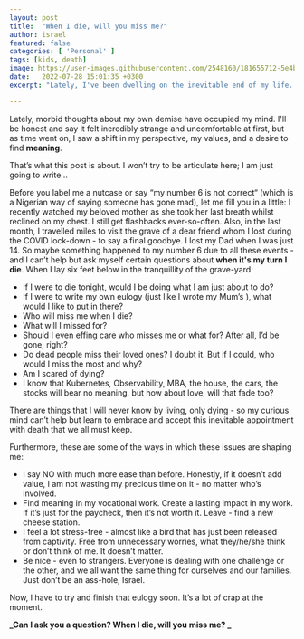 ```yaml
---
layout: post
title:  "When I die, will you miss me?"
author: israel
featured: false
categories: [ 'Personal' ]
tags: [kids, death]
image: https://user-images.githubusercontent.com/2548160/181655712-5e4b5ec3-c41b-4a13-a521-c5751704dd85.jpg
date:   2022-07-28 15:01:35 +0300
excerpt: "Lately, I've been dwelling on the inevitable end of my life. To whom do I bring the sorrow of my passing? To what end? Do I give a crap about what I will be remembered for?"

---
```


Lately, morbid thoughts about my own demise have occupied my mind. I'll be honest and say it felt incredibly strange and uncomfortable at first, but as time went on, I saw a shift in my perspective, my values, and a desire to find **meaning**.

That’s what this post is about. I won’t try to be articulate here; I am just going to write…

Before you label me a nutcase or say “my number 6 is not correct“ (which is a Nigerian way of saying someone has gone mad), let me fill you in a little: I recently watched my beloved mother as she took her last breath whilst reclined on my chest. I still get flashbacks ever-so-often. Also, in the last month, I travelled miles to visit the grave of a dear friend whom I lost during the COVID lock-down - to say a final goodbye. I lost my Dad when I was just 14.  So maybe something happened to my number 6 due to all these events - and I can’t help but ask myself certain questions about **when it's my turn I die**. When I lay six feet below in the tranquillity of the grave-yard:



* If I were to die tonight, would I be doing what I am just about to do? 
* If I were to write my own eulogy (just like I wrote my Mum’s ), what would I like to put in there? 
* Who will miss me when I die? 
* What will I missed for? 
* Should I even effing care who misses me or what for? After all, I’d be gone, right? 
* Do dead people miss their loved ones? I doubt it. But if I could, who would I miss the most and why? 
* Am I scared of dying? 
* I know that  Kubernetes, Observability,  MBA, the house, the cars, the stocks will bear no meaning, but how about love, will that fade too?  

There are things that I will never know by living, only dying - so my curious mind can’t help but learn to embrace and accept this inevitable appointment with death that we all must keep. 

Furthermore, these are some of the ways in which these issues are shaping me:


* I say NO with much more ease than before. Honestly, if it doesn’t add value, I am not wasting my precious time on it - no matter who’s involved. 
* Find meaning in my vocational work. Create a lasting impact in my work.  If it’s just for the paycheck, then it’s not worth it. Leave -  find a new cheese station. 
* I feel a lot stress-free - almost like a bird that has just been released from captivity. Free from unnecessary worries, what they/he/she think or don’t think of me. It doesn’t matter. 
* Be nice - even to strangers. Everyone is dealing with one challenge or the other, and we all want the same thing for ourselves and our families. Just don’t be an ass-hole, Israel. 

Now, I have to try and finish that eulogy soon. It’s a lot of crap at the moment. 

**_Can I ask you a question? When I die, will you miss me? _**
